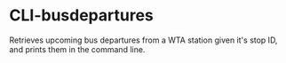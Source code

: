 # CLI-busdepartures
Retrieves upcoming bus departures from a WTA station given it's stop ID, and prints them in the command line.

